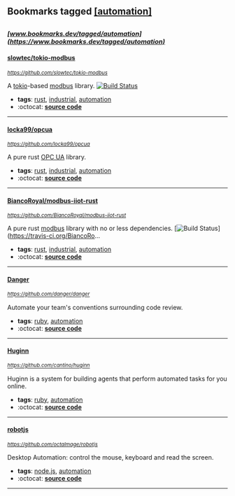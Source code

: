 ## Bookmarks tagged [[automation]](https://www.bookmarks.dev/search?q=[automation])

_<sup><sup>[www.bookmarks.dev/tagged/automation](https://www.bookmarks.dev/tagged/automation)</sup></sup>_
---
#### [slowtec/tokio-modbus](https://github.com/slowtec/tokio-modbus)
_<sup>https://github.com/slowtec/tokio-modbus</sup>_

A [tokio](https://tokio.rs)-based [modbus](http://modbus.org) library. [![Build Status](https://api.travis-ci.org/slowtec/tokio-modbus.svg?branch=master)](https://travis-ci.org/slowtec/tokio-modbus)
* **tags**: [rust](../tagged/rust.md), [industrial](../tagged/industrial.md), [automation](../tagged/automation.md)
* :octocat: **[source code](https://github.com/slowtec/tokio-modbus)**
---
#### [locka99/opcua](https://github.com/locka99/opcua)
_<sup>https://github.com/locka99/opcua</sup>_

A pure rust [OPC UA](https://opcfoundation.org/about/opc-technologies/opc-ua/) library.
* **tags**: [rust](../tagged/rust.md), [industrial](../tagged/industrial.md), [automation](../tagged/automation.md)
* :octocat: **[source code](https://github.com/locka99/opcua)**
---
#### [BiancoRoyal/modbus-iiot-rust](https://github.com/BiancoRoyal/modbus-iiot-rust)
_<sup>https://github.com/BiancoRoyal/modbus-iiot-rust</sup>_

A pure rust [modbus](http://modbus.org) library with no or less dependencies. [![Build Status](https://api.travis-ci.org/BiancoRoyal/modbus-iiot-rust.svg?branch=master)](https://travis-ci.org/BiancoRo...
* **tags**: [rust](../tagged/rust.md), [industrial](../tagged/industrial.md), [automation](../tagged/automation.md)
* :octocat: **[source code](https://github.com/BiancoRoyal/modbus-iiot-rust)**
---
#### [Danger](https://github.com/danger/danger)
_<sup>https://github.com/danger/danger</sup>_

Automate your team's conventions surrounding code review.
* **tags**: [ruby](../tagged/ruby.md), [automation](../tagged/automation.md)
* :octocat: **[source code](https://github.com/danger/danger)**
---
#### [Huginn](https://github.com/cantino/huginn)
_<sup>https://github.com/cantino/huginn</sup>_

Huginn is a system for building agents that perform automated tasks for you online.
* **tags**: [ruby](../tagged/ruby.md), [automation](../tagged/automation.md)
* :octocat: **[source code](https://github.com/cantino/huginn)**
---
#### [robotjs](https://github.com/octalmage/robotjs)
_<sup>https://github.com/octalmage/robotjs</sup>_

Desktop Automation: control the mouse, keyboard and read the screen.
* **tags**: [node.js](../tagged/node.js.md), [automation](../tagged/automation.md)
* :octocat: **[source code](https://github.com/octalmage/robotjs)**
---
